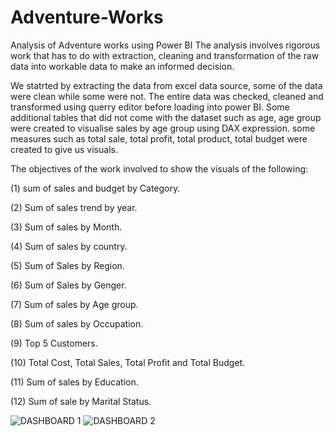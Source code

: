 # Adventure-Works
Analysis of Adventure works using Power BI
The analysis involves rigorous work that has to do with extraction, cleaning and transformation of the raw data into workable data to make an informed decision. 

We statrted by extracting the data from excel data source, some of the data were clean while some were not. The entire data was checked, cleaned and transformed using querry editor before loading into power BI. Some additional tables that did not come with the dataset such as age, age group were created to visualise sales by age group using DAX expression. some measures such as total sale, total profit, total product, total budget were created to give us visuals.


The objectives of the work involved to show the visuals of the following:


(1) sum of sales and budget by Category.

  
(2) Sum of sales trend by year.

  
(3) Sum of sales by Month.

  
(4) Sum of sales by country.

  
(5) Sum of Sales by Region.

  
(6) Sum of Sales by Genger.

  
(7) Sum of sales by Age group.

  
(8) Sum of sales by Occupation.

  
(9) Top 5 Customers.

  
(10) Total Cost, Total Sales, Total Profit and Total Budget.

  
(11) Sum of sales by Education.

  
(12) Sum of sale by Marital Status.

  
![DASHBOARD 1](https://github.com/user-attachments/assets/f2de90f2-9a82-4ae1-99f9-0341964cb2d8)
![DASHBOARD 2](https://github.com/user-attachments/assets/b0a6885f-f7e4-48fa-9a97-97c35220db42)
